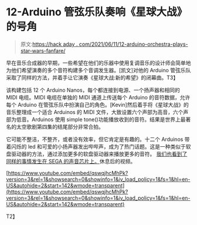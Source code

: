 # 12-Arduino 管弦乐队奏响《星球大战》的号角

> 原文:[https://hack aday . com/2021/06/11/12-arduino-orchestra-plays-star-wars-fanfare/](https://hackaday.com/2021/06/11/12-arduino-orchestra-plays-star-wars-fanfare/)

早在音乐合成器的早期，一些希望在他们的乐器中使用复调音乐的设计师会简单地为他们希望演奏的多个音符构建多个音调发生器。[凯文]对他的 Arduino 管弦乐队采取了同样的方法，并着手让它演奏《星球大战:新的希望》的闭幕曲。T3】

该构建包括 12 个 Arduino Nanos，每个都连接到电源、一个扬声器和相同的 MIDI 电缆。MIDI 电缆在单独的 MIDI 通道上传送每个 Arduino 的音符数据，允许每个 Arduino 在管弦乐队中扮演自己的角色。[Kevin]然后着手将《星球大战》的音乐整理成一个适合 Arduinos 的 MIDI 文件，大致设置六个声部为高音，六个声部为低音。Arduinos 使用 simple tone()功能播放收到的音符。结果是世界上最著名的太空歌剧第四集的结尾部分非常合拍。

它可能不整洁，不整齐，或者没有效率，但它肯定是有趣的。十二个 Arduinos 带着闪烁的 led 和可爱的小扬声器发出哔哔声，成为了热门话题。这是一种类似于软盘驱动器的方法，通过添加更多的软盘驱动器来播放更多的音符。 [我们也看到了同样的事情发生在 SEGA 的声音芯片上。](https://hackaday.com/2018/01/08/eight-segas-singing/)休息后的视频。

 [https://www.youtube.com/embed/qswqjhcMhPk?version=3&rel=1&showsearch=0&showinfo=1&iv_load_policy=1&fs=1&hl=en-US&autohide=2&start=142&wmode=transparent](https://www.youtube.com/embed/qswqjhcMhPk?version=3&rel=1&showsearch=0&showinfo=1&iv_load_policy=1&fs=1&hl=en-US&autohide=2&start=142&wmode=transparent)

T2】